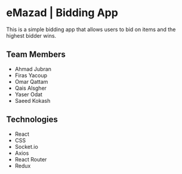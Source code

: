 # eMazad | Bidding App

This is a simple bidding app that allows users to bid on items and the highest bidder wins.

## Team Members

- Ahmad Jubran
- Firas Yacoup
- Omar Qattam
- Qais Alsgher
- Yaser Odat
- Saeed Kokash

## Technologies

- React
- CSS
- Socket.io
- Axios
- React Router
- Redux


